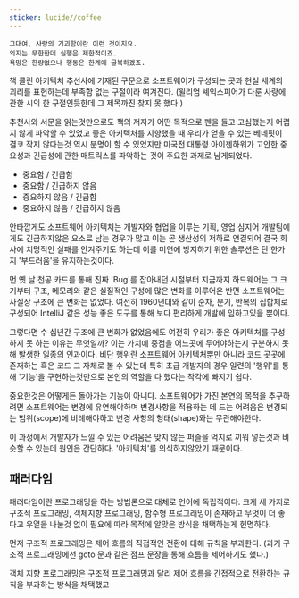 ```yaml
---
sticker: lucide//coffee
---
```


```
그대여, 사랑의 기괴함이란 이런 것이지요.
의지는 무한한데 실행은 제한적이죠.
욕망은 한량없으나 행동은 한계에 굴복하겠죠.
```

책 클린 아키텍처 추선사에 기재된 구문으로 소프트웨어가 구성되는 곳과 현실 세계의 괴리를 표현하는데 부족함 없는 구절이라 여겨진다. (윌리엄 셰익스피어가 다룬 사랑에 관한 시의 한 구절인듯한데 그 제목까진 찾지 못 했다.)

추천사와 서문을 읽는것만으로도 책의 저자가 어떤 목적으로 펜을 들고 고심했는지 어렵지 않게 파악할 수 있었고 좋은 아키텍처를 지향했을 때 우리가 얻을 수 있는 베네핏이 결코 작지 않다는것 역시 분명이 할 수 있었지만 미국전 대통령 아이젠하워가 고안한 중요성과 긴급성에 관한 매트릭스를 파악하는 것이 주요한 과제로 남게되었다.

- 중요함 / 긴급함
- 중요함 / 긴급하지 않음
- 중요하지 않음 / 긴급함
- 중요하지 않음 / 긴급하지 않음

안타깝게도 소프트웨어 아키텍처는 개발자와 협업을 이루는 기획, 영업 심지어 개발팀에게도 긴급하지않은 요소로 남는 경우가 많고 이는 곧 생산성의 저하로 연결되어 결국 회사에 치명적인 실패를 안겨주기도 하는데 이를 미연에 방지하기 위한 솔루션은 단 한가지 '부드러움'을 유지하는것이다.

먼 옛 날 천공 카드를 통해 진짜 'Bug'를 잡아내던 시절부터 지금까지 하드웨어는 그 크기부터 구조, 메모리와 같은 실질적인 구성에 많은 변화를 이루어온 반면 소프트웨어는 사실상 구조에 큰 변화는 없었다.
여전히 1960년대와 같이 순차, 분기, 반복의 집합체로 구성되어 IntelliJ 같은 성능 좋은 도구를 통해 보다 편리하게 개발에 임하고있을 뿐이다.

그렇다면 수 십년간 구조에 큰 변화가 없었음에도 여전히 우리가 좋은 아키텍처를 구성하지 못 하는 이유는 무엇일까? 이는 가치에 중점을 어느곳에 두어야하는지 구분하지 못 해 발생한 일종의 인과이다.
비단 행위란 소프트웨어 아키텍처뿐만 아니라 코드 곳곳에 존재하는 혹은 코드 그 자체로 볼 수 있는데
특히 초급 개발자의 경우 일련의 '행위'를 통해 '기능'을 구현하는것만으로 본인의 역할을 다 했다는 착각에 빠지기 쉽다.

중요한것은 어떻게든 돌아가는 기능이 아니다. 소프트웨어가 가진 본연의 목적을 추구하려면 소프트웨어는 변경에 유연해야하며 변경사항을 적용하는 데 드는 어려움은 변경되는 범위(scope)에 비례해야하고 변경 사항의 형태(shape)와는 무관해야한다.

이 과정에서 개발자가 느낄 수 있는 어려움은 맞지 않는 퍼즐을 억지로 끼워 넣는것과 비슷할 수 있는데 원인은 간단하다. '아키텍처'를 의식하지않았기 때문이다.

## 패러다임

패러다임이란 프로그래밍을 하는 방법론으로 대체로 언어에 독립적이다.
크게 세 가지로 구조적 프로그래밍, 객체지향 프로그래밍, 함수형 프로그래밍이 존재하고 무엇이 더 좋다고 우열을 나눌것 없이 필요에 따라 목적에 알맞은 방식을 채택하는게 현명하다.

먼저 구조적 프로그래밍은 제어 흐름의 직접적인 전환에 대해 규칙을 부과한다.
(과거 구조적 프로그래밍에선 goto 문과 같은 점프 문장을 통해 흐름을 제어하기도 했다.)

객체 지향 프로그래밍은 구조적 프로그래밍과 달리 제어 흐름을 간접적으로 전환하는 규칙을 부과하는 방식을 채택했고